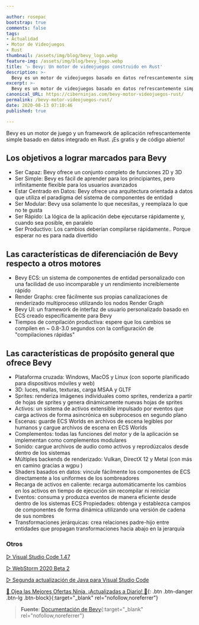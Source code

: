 ```yaml
---

author: rosepac
bootstrap: true
comments: false
tags:
- Actualidad
- Motor de Videojuegos
- Rust
thumbnail: /assets/img/blog/bevy_logo.webp
feature-img: /assets/img/blog/bevy_logo.webp
title: '▷ Bevy: Un motor de videojuegos construido en Rust'
description: >-
  Bevy es un motor de videojuegos basado en datos refrescantemente simple y construido en Rust. ¡Es gratis y de código abierto para siempre!
excerpt: >-
  Bevy es un motor de videojuegos basado en datos refrescantemente simple y construido en Rust. ¡Es gratis y de código abierto para siempre!
canonical_URL: https://ciberninjas.com/bevy-motor-videojuegos-rust/
permalink: /bevy-motor-videojuegos-rust/
date: 2020-08-13 07:10:46
published: true

---
```


Bevy es un motor de juego y un framework de aplicación refrescantemente simple basado en datos integrado en Rust. ¡Es gratis y de código abierto!

## **Los objetivos a lograr marcados para Bevy**

- Ser Capaz: Bevy ofrece un conjunto completo de funciones 2D y 3D
- Ser Simple: Bevy es fácil de aprender para los principiantes, pero infinitamente flexible para los usuarios avanzados
- Estar Centrado en Datos: Bevy ofrece una arquitectura orientada a datos que utiliza el paradigma del sistema de componentes de entidad
- Ser Modular: Bevy usa solamente lo que necesitas, y reemplaza lo que no te gusta
- Ser Rápido: La lógica de la aplicación debe ejecutarse rápidamente y, cuando sea posible, en paralelo
- Ser Productivo: Los cambios deberían compilarse rápidamente.. Porque esperar no es para nada divertido

## **Las características de diferenciación de Bevy respecto a otros motores**

- Bevy ECS: un sistema de componentes de entidad personalizado con una facilidad de uso incomparable y un rendimiento increíblemente rápido
- Render Graphs: cree fácilmente sus propias canalizaciones de renderizado multiproceso utilizando los nodos Render Graph
- Bevy UI: un framework de interfaz de usuario personalizado basado en ECS creado específicamente para Bevy
- Tiempos de compilación productiva: espere que los cambios se compilen en ~ 0.8-3.0 segundos con la configuración de "compilaciones rápidas"

## **Las características de propósito general que ofrece Bevy**

- Plataforma cruzada: Windows, MacOS y Linux (con soporte planificado para dispositivos móviles y web)
- 3D: luces, mallas, texturas, carga MSAA y GLTF
- Sprites: renderiza imágenes individuales como sprites, renderiza a partir de hojas de sprites y genera dinámicamente nuevas hojas de sprites
- Activos: un sistema de activos extensible impulsado por eventos que carga activos de forma asincrónica en subprocesos en segundo plano
- Escenas: guarde ECS Worlds en archivos de escena legibles por humanos y cargue archivos de escena en ECS Worlds
- Complementos: todas las funciones del motor y de la aplicación se implementan como complementos modulares
- Sonido: cargue archivos de audio como activos y reprodúzcalos desde dentro de los sistemas
- Múltiples backends de renderizado: Vulkan, DirectX 12 y Metal (con más en camino gracias a wgpu )
- Shaders basados ​​en datos: vincule fácilmente los componentes de ECS directamente a los uniformes de los sombreadores
- Recarga de activos en caliente: recarga automáticamente los cambios en los activos en tiempo de ejecución sin recompilar ni reiniciar
- Eventos: consuma y produzca eventos de manera eficiente desde dentro de los sistemas ECS
Propiedades: obtenga y establezca campos de componentes de forma dinámica utilizando una versión de cadena de sus nombres
- Transformaciones jerárquicas: crea relaciones padre-hijo entre entidades que propagan transformaciones hacia abajo en la jerarquía

### Otros

[▷ Visual Studio Code 1.47](https://ciberninjas.com/visual-studio-code-1-47/)

[▷ WebStorm 2020 Beta 2](https://ciberninjas.com/webstorm-2020-2/)

[▷ Segunda actualización de Java para Visual Studio Code](https://ciberninjas.com/actualidad-java-visual-studio/)

[🎁 Ojea las Mejores Ofertas Ninja, ¡Actualizadas a Diario! 🛒](https://www.amazon.es/shop/cibercursos){: .btn .btn-danger .btn-lg .btn-block}{:target="_blank" rel="nofollow,noreferrer"}

> **Fuente**: [Documentación de Bevy](https://bevyengine.org/learn/book/introduction/){:target="_blank" rel="nofollow,noreferrer"}